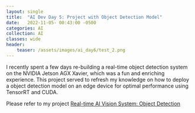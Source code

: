 ```yaml
---
layout: single
title:  "AI Dev Day 5: Project with Object Detection Model"
date:   2022-11-05- 00:43:00 -0500
categories: AI
collection: AI
classes: wide
header:
    teaser: /assets/images/ai_day6/test_2.png
--- 
```

I recently spent a few days re-building a real-time object detection system on the NVIDIA Jetson AGX Xavier, which was a fun and enriching experience. This project served to refresh my knowledge on how to deploy a object detection model on an edge device for optimal performance using TensorRT and CUDA.

Please refer to my project <a href="https://junyaopu.github.io/projects/2022-10-20-OD/">Real-time AI Vision System: Object Detection</a>


